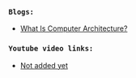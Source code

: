 

### `Blogs:`
* [What Is Computer Architecture?](https://www.spiceworks.com/tech/tech-general/articles/what-is-computer-architecture/)


### `Youtube video links:`
* [Not added yet](https://www.youtube.com/)